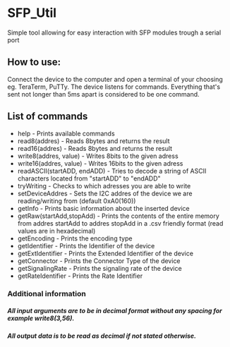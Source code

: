 
# SFP_Util
Simple tool allowing for easy interaction with SFP modules trough a serial port

## How to use:

Connect the device to the computer and open a terminal of your choosing eg. TeraTerm, PuTTy. The device listens for commands. Everything that's sent not longer than 5ms apart is considered to be one command.

## List of commands
- help - Prints available commands
- read8(addres)  - Reads 8bytes and returns the result
- read16(addres) - Reads 8bytes and returns the result
- write8(addres, value)  - Writes 8bits to the given adress
- write16(addres, value) - Writes 16bits to the given adress
- readASCII(startADD, endADD) - Tries to decode a string of ASCII characters located from "startADD" to "endADD"
- tryWriting - Checks to which adresses you are able to write
- setDeviceAddres - Sets the I2C addres of the device we are reading/writing from (default 0xA0(160))
- getInfo - Prints basic information about the inserted device
- getRaw(startAdd,stopAdd) - Prints the contents of the entire memory from addres startAdd to addres stopAdd in a .csv friendly format (read values are in hexadecimal)
- getEncoding - Prints the encoding type
- getIdentifier - Prints the Identifier of the device
- getExtIdentifier - Prints the Extended Identifier of the device
- getConnector - Prints the Connector Type of the device
- getSignalingRate - Prints the signaling rate of the device
- getRateIdentifier - Prints the Rate Identifier


### Additional information
##### All input arguments are to be in decimal format without any spacing for example write8(3,56).
##### All output data is to be read as decimal if not stated otherwise.

